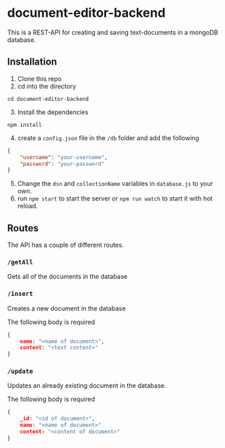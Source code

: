 # document-editor-backend

This is a REST-API for creating and saving text-documents in a mongoDB database.

## Installation
1. Clone this repo
2. cd into the directory
```console
cd document-editor-backend
```
3. Install the dependencies
```
npm install
```
4. create a `config.json` file in the `/db` folder and add the following
```json
{
    "username": "your-username",
    "password": "your-password"
}
```
5. Change the `dsn` and `collectionName` variables in `database.js` to your own.
6. run `npm start` to start the server or `npm run watch` to start it with hot reload.

## Routes
The API has a couple of different routes.

### `/getAll`

Gets all of the documents in the database

### `/insert`

Creates a new document in the database

The following body is required
```json
{
    name: "<name of document>",
    content: "<text content>"
}
```

### `/update`

Updates an already existing document in the database.

The following body is required
```json
{
    _id: "<id of document>",
    name: "<name of document>"
    content: "<content of document>"
}
```
